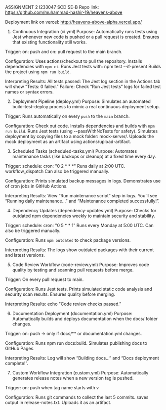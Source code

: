 ASSIGNMENT 2
I233047
SCD
SE-B
Repo link:
https://github.com/muhammad-hashir-19/heavens-above

Deployment link on vercel:
http://heavens-above-alpha.vercel.app/

1. Continuous Integration (ci.yml)
Purpose:
Automatically runs tests using Jest whenever new code is pushed or a pull request is created. Ensures that existing functionality still works.

Trigger:
on: push and on: pull request to the main branch.

Configuration:
Uses actions/checkout to pull the repository.
Installs dependencies with `npm ci`.
Runs Jest tests with:
npm test --if-present 
Builds the project using `npm run build`.

Interpreting Results:
All tests passed: The Jest log section in the Actions tab will show “Tests: 0 failed.”
Failure: Check “Run Jest tests” logs for failed test names or syntax errors.


2. Deployment Pipeline (deploy.yml)
Purpose:
Simulates an automated build–test–deploy process to mimic a real continuous deployment setup.

Trigger:
Runs automatically on every `push` to the `main` branch.

Configuration:
Check out code.
Installs dependencies and builds with `npm run build`.
Runs Jest tests (using --passWithNoTests for safety).
Simulates deployment by copying files to a mock folder: mock-server/.
Uploads the mock deployment as an artifact using actions/upload-artifact.


3. Scheduled Tasks (scheduled-tasks.yml)
Purpose:
Automates maintenance tasks (like backups or cleanup) at a fixed time every day.

Trigger:
schedule: cron: "0 2 * * *"  Runs daily at 2:00 UTC.
workflow_dispatch Can also be triggered manually.

Configuration:
Prints simulated backup messages in logs.
Demonstrates use of cron jobs in GitHub Actions.

Interpreting Results:
View “Run maintenance script” step in logs.
You’ll see “Running daily maintenance...” and “Maintenance completed successfully!”.


4. Dependency Updates (dependency-updates.yml)
Purpose:
Checks for outdated npm dependencies weekly to maintain security and stability.

Trigger:
schedule: cron: "0 5 * * 1" Runs every Monday at 5:00 UTC.
Can also be triggered manually.

Configuration:
Runs `npm outdated` to check package versions.

Interpreting Results:
The logs show outdated packages  with their current and latest versions.


5. Code Review Workflow (code-review.yml)
Purpose:
Improves code quality by testing and scanning pull requests before merge.

Trigger:
On every pull request to main.

Configuration:
Runs Jest tests.
Prints simulated static code analysis and security scan results.
Ensures quality before merging.

Interpreting Results:
echo "Code review checks passed."


6. Documentation Deployment (documentation.yml)
Purpose:
Automatically builds and deploys documentation when the docs/ folder changes.

Trigger:
on: push → only if docs/** or documentation.yml changes.

Configuration:
Runs npm run docs:build.
Simulates publishing docs to GitHub Pages.

Interpreting Results:
Log will show “Building docs...” and “Docs deployment complete!”.


7. Custom Workflow Integration (custom.yml)
Purpose:
Automatically generates release notes when a new version tag is pushed.

Trigger:
on: push when tag name starts with v

Configuration:
Runs git commands to collect the last 5 commits.
saves output in release-notes.txt.
Uploads it as an artifact.






